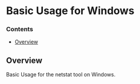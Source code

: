 # Basic Usage for Windows
<!--TOC_START-->
### Contents
- [Overview](#overview)

<!--TOC_END-->
## Overview
Basic Usage for the netstat tool on Windows.
